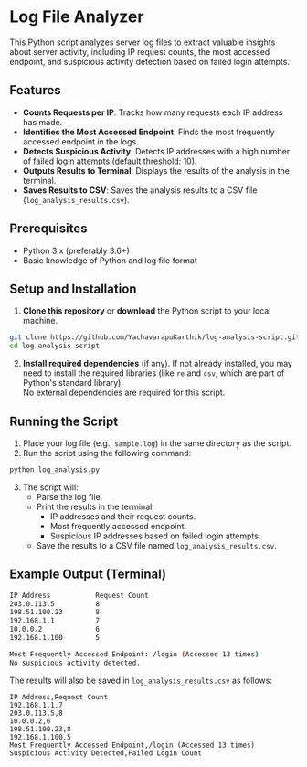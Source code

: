 # Log File Analyzer

This Python script analyzes server log files to extract valuable insights about server activity, including IP request counts, the most accessed endpoint, and suspicious activity detection based on failed login attempts.

## Features

- **Counts Requests per IP**: Tracks how many requests each IP address has made.
- **Identifies the Most Accessed Endpoint**: Finds the most frequently accessed endpoint in the logs.
- **Detects Suspicious Activity**: Detects IP addresses with a high number of failed login attempts (default threshold: 10).
- **Outputs Results to Terminal**: Displays the results of the analysis in the terminal.
- **Saves Results to CSV**: Saves the analysis results to a CSV file (`log_analysis_results.csv`).

## Prerequisites

- Python 3.x (preferably 3.6+)
- Basic knowledge of Python and log file format

## Setup and Installation

1. **Clone this repository** or **download** the Python script to your local machine.

```bash
git clone https://github.com/YachavarapuKarthik/log-analysis-script.git
cd log-analysis-script
```

2. **Install required dependencies** (if any). If not already installed, you may need to install the required libraries (like `re` and `csv`, which are part of Python's standard library).  
No external dependencies are required for this script.

## Running the Script

1. Place your log file (e.g., `sample.log`) in the same directory as the script.
2. Run the script using the following command:

```bash
python log_analysis.py
```

3. The script will:
   - Parse the log file.
   - Print the results in the terminal:
     - IP addresses and their request counts.
     - Most frequently accessed endpoint.
     - Suspicious IP addresses based on failed login attempts.
   - Save the results to a CSV file named `log_analysis_results.csv`.

## Example Output (Terminal)

```bash
IP Address           Request Count
203.0.113.5          8
198.51.100.23        8
192.168.1.1          7
10.0.0.2             6
192.168.1.100        5

Most Frequently Accessed Endpoint: /login (Accessed 13 times)
No suspicious activity detected.
```

The results will also be saved in `log_analysis_results.csv` as follows:

```csv
IP Address,Request Count
192.168.1.1,7
203.0.113.5,8
10.0.0.2,6
198.51.100.23,8
192.168.1.100,5
Most Frequently Accessed Endpoint,/login (Accessed 13 times)
Suspicious Activity Detected,Failed Login Count

```